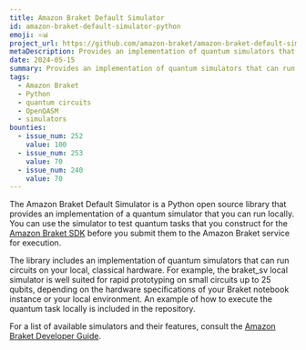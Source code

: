 ```yaml
---
title: Amazon Braket Default Simulator
id: amazon-braket-default-simulator-python
emoji: ⚛️📊
project_url: https://github.com/amazon-braket/amazon-braket-default-simulator-python
metaDescription: Provides an implementation of quantum simulators that can run locally, meant to be compatible with the Amazon Braket SDK
date: 2024-05-15
summary: Provides an implementation of quantum simulators that can run locally, meant to be compatible with the Amazon Braket SDK
tags:
  - Amazon Braket
  - Python
  - quantum circuits
  - OpenQASM
  - simulators
bounties:
  - issue_num: 252
    value: 100
  - issue_num: 253
    value: 70
  - issue_num: 240
    value: 70
---
```


The Amazon Braket Default Simulator is a Python open source library that provides an implementation of a quantum simulator that you can run locally. You can use the simulator to test quantum tasks that you construct for the [Amazon Braket SDK](https://github.com/amazon-braket/amazon-braket-sdk-python) before you submit them to the Amazon Braket service for execution.

The library includes an implementation of quantum simulators that can run circuits on your local, classical hardware. For example, the braket_sv local simulator is well suited for rapid prototyping on small circuits up to 25 qubits, depending on the hardware specifications of your Braket notebook instance or your local environment. An example of how to execute the quantum task locally is included in the repository.

For a list of available simulators and their features, consult the [Amazon Braket Developer Guide](https://docs.aws.amazon.com/braket/latest/developerguide/braket-devices.html).
